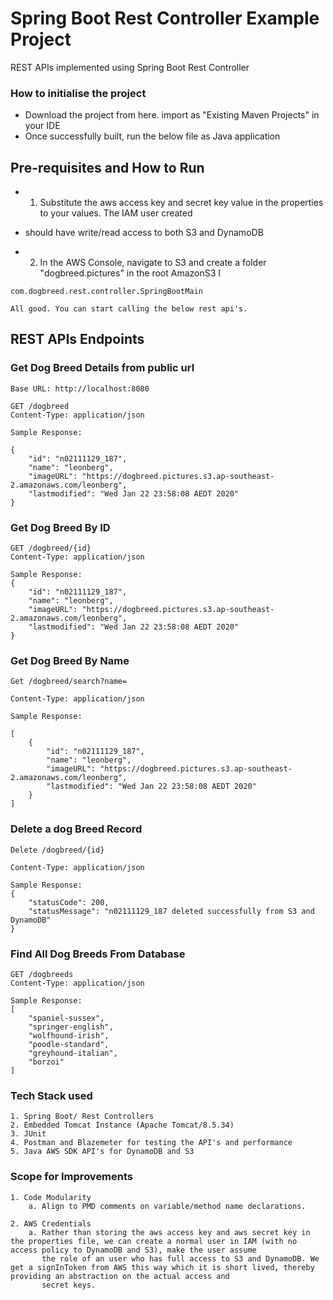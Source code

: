 # Spring Boot Rest Controller Example Project
REST APIs implemented using Spring Boot Rest Controller

### How to initialise the project

* Download the project from here. import as "Existing Maven Projects" in your IDE
* Once successfully built, run the below file as Java application 

## Pre-requisites and How to Run

* 1. Substitute the aws access key and secret key value in the properties to your values. The IAM user created
*    should have write/read access to both S3 and DynamoDB

* 2. In the AWS Console, navigate to S3 and create a folder "dogbreed.pictures" in the root AmazonS3 I
```
com.dogbreed.rest.controller.SpringBootMain

All good. You can start calling the below rest api's.
```

## REST APIs Endpoints
### Get Dog Breed Details from public url

```
Base URL: http://localhost:8080
```

```
GET /dogbreed
Content-Type: application/json

Sample Response: 

{
    "id": "n02111129_187",
    "name": "leonberg",
    "imageURL": "https://dogbreed.pictures.s3.ap-southeast-2.amazonaws.com/leonberg",
    "lastmodified": "Wed Jan 22 23:58:08 AEDT 2020"
}

```

### Get Dog Breed By ID
```
GET /dogbreed/{id}
Content-Type: application/json

Sample Response:
{
    "id": "n02111129_187",
    "name": "leonberg",
    "imageURL": "https://dogbreed.pictures.s3.ap-southeast-2.amazonaws.com/leonberg",
    "lastmodified": "Wed Jan 22 23:58:08 AEDT 2020"
}

```

### Get Dog Breed By Name
```
Get /dogbreed/search?name=

Content-Type: application/json

Sample Response:

[
    {
        "id": "n02111129_187",
        "name": "leonberg",
        "imageURL": "https://dogbreed.pictures.s3.ap-southeast-2.amazonaws.com/leonberg",
        "lastmodified": "Wed Jan 22 23:58:08 AEDT 2020"
    }
]
```

### Delete a dog Breed Record
```
Delete /dogbreed/{id}

Content-Type: application/json

Sample Response:
{
    "statusCode": 200,
    "statusMessage": "n02111129_187 deleted successfully from S3 and  DynamoDB"
}
```

### Find All Dog Breeds From Database
```
GET /dogbreeds
Content-Type: application/json

Sample Response:
[
    "spaniel-sussex",
    "springer-english",
    "wolfhound-irish",
    "poodle-standard",
    "greyhound-italian",
    "borzoi"
]
```

### Tech Stack used
```
1. Spring Boot/ Rest Controllers
2. Embedded Tomcat Instance (Apache Tomcat/8.5.34)
3. JUnit
4. Postman and Blazemeter for testing the API's and performance
5. Java AWS SDK API's for DynamoDB and S3
```
### Scope for Improvements
```
1. Code Modularity 
	a. Align to PMD comments on variable/method name declarations.

2. AWS Credentials
	a. Rather than storing the aws access key and aws secret key in the properties file, we can create a normal user in IAM (with no access policy to DynamoDB and S3), make the user assume
	   the role of an user who has full access to S3 and DynamoDB. We get a signInToken from AWS this way which it is short lived, thereby providing an abstraction on the actual access and 
	   secret keys. 
```

